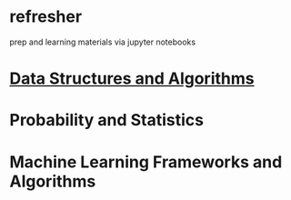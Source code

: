 # refresher
prep and learning materials via jupyter notebooks

# [Data Structures and Algorithms](./DS+A/index.md)

# Probability and Statistics

# Machine Learning Frameworks and Algorithms